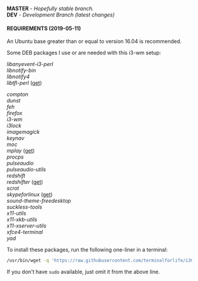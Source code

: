 **MASTER** - _Hopefully stable branch._\
**DEV** - _Development Branch (latest changes)_

#### REQUIREMENTS (2019-05-11)

An Ubuntu base greater than or equal to version 16.04 is recommended.

Some DEB packages I use or are needed with this i3-wm setup:

_libanyevent-i3-perl_\
_libnotify-bin_\
_libnotify4_\
_libtfl-perl_ ([get](https://github.com/terminalforlife/DEB-Packages))

_compton_\
_dunst_\
_feh_\
_firefox_\
_i3-wm_\
_i3lock_\
_imagemagick_\
_keynav_\
_moc_\
_mplay_ ([get](https://github.com/terminalforlife/DEB-Packages))\
_procps_\
_pulseaudio_\
_pulseaudio-utils_\
_redshift_\
_redshifter_ ([get](https://github.com/terminalforlife/DEB-Packages))\
_scrot_\
_skypeforlinux_ ([get](https://www.skype.com/en/get-skype))\
_sound-theme-freedesktop_\
_suckless-tools_\
_x11-utils_\
_x11-xkb-utils_\
_x11-xserver-utils_\
_xfce4-terminal_\
_yad_

To install these packages, run the following one-liner in a terminal:

```bash
/usr/bin/wget -q 'https://raw.githubusercontent.com/terminalforlife/i3Config/master/get_packages' -O - | sudo /bin/bash -
```

If you don't have `sudo` available, just omit it from the above line.

